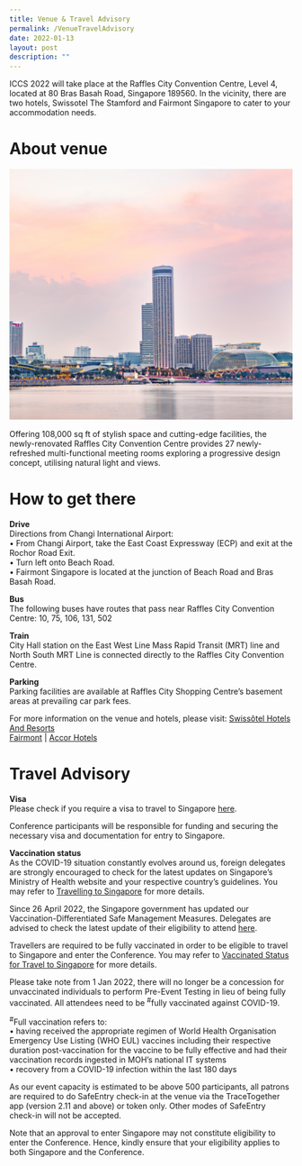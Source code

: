 ```yaml
---
title: Venue & Travel Advisory
permalink: /VenueTravelAdvisory
date: 2022-01-13
layout: post
description: ""
---
```

ICCS 2022 will take place at the Raffles City Convention Centre, Level 4, located at 80 Bras Basah Road, Singapore 189560. In the vicinity, there are two hotels, Swissotel The Stamford and Fairmont Singapore to cater to your accommodation needs.  

# About venue  
![](/images/Hotel%20Architectural%20View.jpg)

Offering 108,000 sq ft of stylish space and cutting-edge facilities, the newly-renovated Raffles City Convention Centre provides 27 newly-refreshed multi-functional meeting rooms exploring a progressive design concept, utilising natural light and views.

# How to get there
**Drive**  
Directions from Changi International Airport:  
•	From Changi Airport, take the East Coast Expressway (ECP) and exit at the Rochor Road Exit.  
•	Turn left onto Beach Road.  
•	Fairmont Singapore is located at the junction of Beach Road and Bras Basah Road.

**Bus**  
The following buses have routes that pass near Raffles City Convention Centre: 
10, 75, 106, 131, 502

**Train**  
City Hall station on the East West Line Mass Rapid Transit (MRT) line and North South MRT Line is connected directly to the Raffles City Convention Centre.

**Parking**  
Parking facilities are available at Raffles City Shopping Centre’s basement areas at prevailing car park fees.

For more information on the venue and hotels, please visit: 
[Swissôtel Hotels And Resorts](swissotel.com)  
[Fairmont](www.fairmont.com) | [Accor Hotels](www.accorhotels.com)  

# Travel Advisory

**Visa**  
Please check if you require a visa to travel to Singapore [here](https://www.ica.gov.sg/enter-depart/entry_requirements/visa_requirements).

Conference participants will be responsible for funding and securing the necessary visa and documentation for entry to Singapore.

**Vaccination status**   
As the COVID-19 situation constantly evolves around us, foreign delegates are strongly encouraged to check for the latest updates on Singapore’s Ministry of Health website and your respective country’s guidelines. You may refer to [Travelling to Singapore](https://safetravel.ica.gov.sg/arriving/overview) for more details.

Since 26 April 2022, the Singapore government has updated our Vaccination-Differentiated Safe Management Measures. Delegates are advised to check the latest update of their eligibility to attend [here](https://www.moh.gov.sg/covid-19-phase-advisory).

Travellers are required to be fully vaccinated in order to be eligible to travel to Singapore and enter the Conference. You may refer to [Vaccinated Status for Travel to Singapore](https://safetravel.ica.gov.sg/stpl/vaccination-requirements) for more details. 

Please take note from 1 Jan 2022, there will no longer be a concession for unvaccinated individuals to perform Pre-Event Testing in lieu of being fully vaccinated. All attendees need to be <sup>#</sup>fully vaccinated against COVID-19.

<sup>#</sup>Full vaccination refers to:  
•	having received the appropriate regimen of World Health Organisation Emergency Use Listing (WHO EUL) vaccines including their respective duration post-vaccination for the vaccine to be fully effective and had their vaccination records ingested in MOH’s national IT systems  
•	recovery from a COVID-19 infection within the last 180 days

As our event capacity is estimated to be above 500 participants, all patrons are required to do SafeEntry check-in at the venue via the TraceTogether app (version 2.11 and above) or token only.  Other modes of SafeEntry check-in will not be accepted.

Note that an approval to enter Singapore may not constitute eligibility to enter the Conference. Hence, kindly ensure that your eligibility applies to both Singapore and the Conference.
